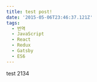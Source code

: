 ```yaml
---
title: test post!
date: '2015-05-06T23:46:37.121Z'
tags:
  - 번역
  - JavaScript
  - React
  - Redux
  - Gatsby
  - ES6
---
```


test 2134
